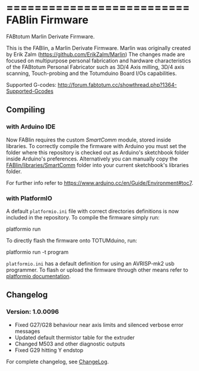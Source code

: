==========================
FABlin Firmware
==========================
FABtotum Marlin Derivate Firmware.

This is the FABlin, a Marlin Derivate Firmware. Marlin was originally created by Erik Zalm (https://github.com/ErikZalm/Marlin)
The changes made are focused on multipurpose personal fabrication and hardware characteristics of the FABtotum Personal Fabricator such as 3D/4 Axis milling, 3D/4 axis scanning, Touch-probing and the Totumduino Board I/Os capabilities.

Supported G-codes: http://forum.fabtotum.cc/showthread.php?1364-Supported-Gcodes


Compiling
---------

### with Arduino IDE

Now FABlin requires the custom _SmartComm_ module, stored inside 
libraries. To correctly compile the firmware with Arduino you must set 
the folder where this repository is checked out as Arduino's sketchbook 
folder inside Arduino's preferences. Alternatively you can manually 
copy the [FABlin/libraries/SmartComm](libraries/SmartComm) folder into 
your current sketchbook's libraries folder.

For further info refer to 
https://www.arduino.cc/en/Guide/Environment#toc7.


### with PlatformIO

A default `platformio.ini` file with correct directories definitions is 
now included in the repository. To compile the firmware simply run:

  platformio run

To directly flash the firmware onto TOTUMduino, run:

  platformio run -t program

`platformio.ini` has a default definition for using an AVRISP-mk2 usb 
programmer. To flash or upload the firmware through other means refer 
to [platformio 
documentation](http://docs.platformio.org/en/stable/userguide/cmd_run.html).


Changelog
---------

### Version: 1.0.0096

- Fixed G27/G28 behaviour near axis limits and silenced verbose error messages
- Updated default thermistor table for the extruder
- Changed M503 and other diagnostic outputs
- Fixed G29 hitting Y endstop


For complete changelog, see [ChangeLog](ChangeLog.txt).
